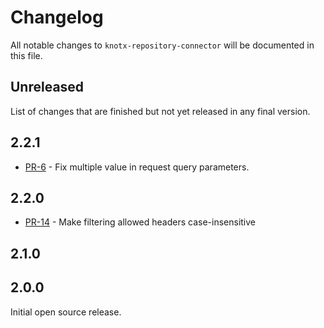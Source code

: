 # Changelog
All notable changes to `knotx-repository-connector` will be documented in this file.

## Unreleased
List of changes that are finished but not yet released in any final version.
                
## 2.2.1
- [PR-6](https://github.com/Knotx/knotx-repository-connector/pull/6) - Fix multiple value in request query parameters.
                
## 2.2.0
- [PR-14](https://github.com/Knotx/knotx-repository-connector/pull/10) - Make filtering allowed headers case-insensitive

## 2.1.0

## 2.0.0
Initial open source release.
